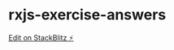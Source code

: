 # rxjs-exercise-answers

[Edit on StackBlitz ⚡️](https://stackblitz.com/github/abhissha/rxjs-exercise-answers)
